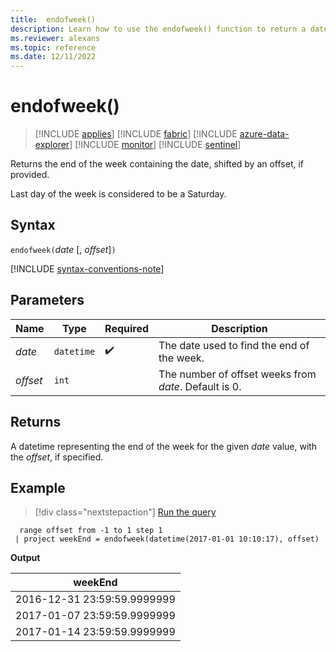 ```yaml
---
title:  endofweek()
description: Learn how to use the endofweek() function to return a datetime representing the end of the week for the given date value.
ms.reviewer: alexans
ms.topic: reference
ms.date: 12/11/2022
---
```

# endofweek()

> [!INCLUDE [applies](../includes/applies-to-version/applies.md)] [!INCLUDE [fabric](../includes/applies-to-version/fabric.md)] [!INCLUDE [azure-data-explorer](../includes/applies-to-version/azure-data-explorer.md)] [!INCLUDE [monitor](../includes/applies-to-version/monitor.md)] [!INCLUDE [sentinel](../includes/applies-to-version/sentinel.md)]

Returns the end of the week containing the date, shifted by an offset, if provided.

Last day of the week is considered to be a Saturday.

## Syntax

`endofweek(`*date* [, *offset*]`)`

[!INCLUDE [syntax-conventions-note](../includes/syntax-conventions-note.md)]

## Parameters

| Name | Type | Required | Description |
|--|--|--|--|
| *date* | `datetime` |  :heavy_check_mark:| The date used to find the end of the week. |
| *offset* | `int` | | The number of offset weeks from *date*. Default is 0. |

## Returns

A datetime representing the end of the week for the given *date* value, with the *offset*, if specified.

## Example

> [!div class="nextstepaction"]
> <a href="https://dataexplorer.azure.com/clusters/help/databases/Samples?query=H4sIAAAAAAAAAy3MMQqAMBBE0d5TTKmgkLURBEsPImYiKmYlLth4eA0Ir/nNT1NcCA3hoiEkPdAITCG4jCekwIMz6cbZcJP7GD0GMHoNOUs/GW09WLZOusbJB+L6rKvqf1y9enVBc2YAAAA=" target="_blank">Run the query</a>

```kusto
  range offset from -1 to 1 step 1
 | project weekEnd = endofweek(datetime(2017-01-01 10:10:17), offset)  
```

**Output**

|weekEnd|
|---|
|2016-12-31 23:59:59.9999999|
|2017-01-07 23:59:59.9999999|
|2017-01-14 23:59:59.9999999|
